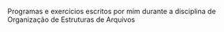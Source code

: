 Programas e exercícios escritos por mim durante a disciplina de Organização de Estruturas de Arquivos
